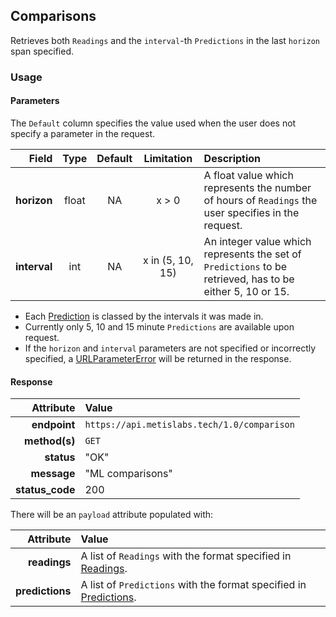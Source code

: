 ## Comparisons
Retrieves both `Readings` and the `interval`-th `Predictions` in the last `horizon` span specified.

### Usage

#### Parameters

The `Default` column specifies the value used when the user does not specify a parameter in the request.

Field | Type | Default | Limitation | Description
-----:|:----:|:---------:|:-----:|:-----------
__horizon__ | float | NA | x > 0 | A float value which represents the number of hours of `Readings` the user specifies in the request.
__interval__ | int | NA | x in (5, 10, 15) | An integer value which represents the set of `Predictions` to be retrieved, has to be either 5, 10 or 15.

* Each [Prediction](#predictions) is classed by the intervals it was made in.
* Currently only 5, 10 and 15 minute `Predictions` are available upon request.
* If the `horizon` and `interval` parameters are not specified or incorrectly specified, a [URLParameterError](#client-based-errors) will be returned in the response.

#### Response

 Attribute | Value
---------:|:-----
__endpoint__ | `https://api.metislabs.tech/1.0/comparison`
__method(s)__ | `GET`
__status__ | "OK"
__message__ | "ML comparisons"
__status_code__ | 200

There will be an `payload` attribute populated with:

 Attribute | Value
---------:|:-----
__readings__ | A list of `Readings` with the format specified in [Readings](#readings).
__predictions__ | A list of `Predictions` with the format specified in [Predictions](#predictions).